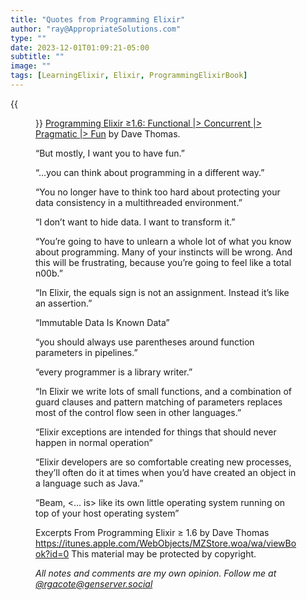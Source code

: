 ```yaml
---
title: "Quotes from Programming Elixir"
author: "ray@AppropriateSolutions.com"
type: ""
date: 2023-12-01T01:09:21-05:00
subtitle: ""
image: ""
tags: [LearningElixir, Elixir, ProgrammingElixirBook]
---
```

{{<figure src="./k15-photos-7_sQDeHKZTg-unsplash-threads-cropped.png" title="Threads" alt="Image of threads coming out of tops of multiple spools of sewing thread.">}}
[Programming Elixir ≥1.6: Functional |> Concurrent |> Pragmatic |> Fun](https://pragprog.com/titles/elixir16/programming-elixir-1-6/) by Dave Thomas.

“But mostly, I want you to have fun.”

“…you can think about programming in a different way.”

“You no longer have to think too hard about protecting your data consistency in a multithreaded environment.”

“I don’t want to hide data. I want to transform it.”

“You’re going to have to unlearn a whole lot of what you know about programming.
Many of your instincts will be wrong.
And this will be frustrating, because you’re going to feel like a total n00b.”

“In Elixir, the equals sign is not an assignment.
Instead it’s like an assertion.”

“Immutable Data Is Known Data”

“you should always use parentheses around function parameters in pipelines.”

“every programmer is a library writer.”

“In Elixir we write lots of small functions, and a combination of guard
clauses and pattern matching of parameters replaces most of the
control flow seen in other languages.”

“Elixir exceptions are intended for things that should never happen in normal operation”

“Elixir developers are so comfortable creating new processes,
they’ll often do it at times when you’d have created an object in a language such as Java.”

“Beam, <... is> like its own little operating system running on top of your host operating system”

Excerpts From Programming Elixir ≥ 1.6 by Dave Thomas
https://itunes.apple.com/WebObjects/MZStore.woa/wa/viewBook?id=0
This material may be protected by copyright.

_All notes and comments are my own opinion. Follow me at [@rgacote@genserver.social](https://genserver.social/rgacote)_
